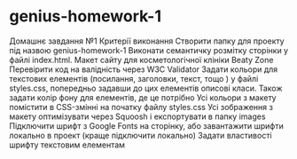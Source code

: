 # genius-homework-1
Домашнє завдання №1
Критерії виконання
Створити папку для проекту під назвою genius-homework-1
Виконати семантичку розмітку сторінки у файлі index.html. Макет сайту для косметологічної клініки Beaty Zone
Перевірити код на валідність через W3C Validator
Задати кольори для текстових елементів (посилання, заголовки, текст, тощо ) у файлі styles.css, попередньо задавши до цих елементів описові класи. Також задати колір фону для елементів, де це потрібно
Усі кольори з макету помістити в CSS-змінні на початку файлу styles.css
Усі зображення з макету оптимізувати через Squoosh і експортувати в папку images
Підключити шрифт з Google Fonts на сторінку, або завантажити шрифти локально в проект (краще підключити локально)
Задати властивості шрифту текстовим елементам
